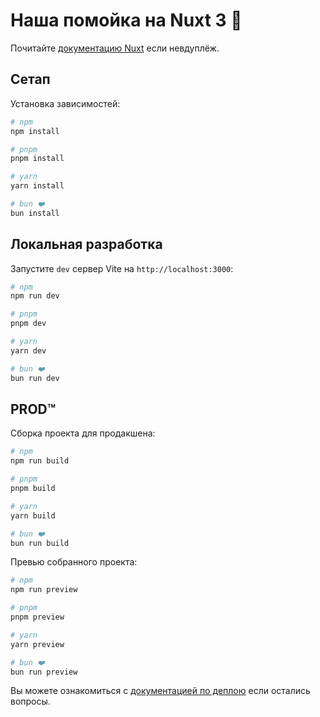 # Наша помойка на Nuxt 3 💪

Почитайте [документацию Nuxt](https://nuxt.com/docs/getting-started/introduction) если невдуплёж.

## Сетап

Установка зависимостей:

```bash
# npm
npm install

# pnpm
pnpm install

# yarn
yarn install

# bun ❤️
bun install
```

## Локальная разработка

Запустите `dev` сервер Vite на `http://localhost:3000`:

```bash
# npm
npm run dev

# pnpm
pnpm dev

# yarn
yarn dev

# bun ❤️
bun run dev
```

## PROD™

Сборка проекта для продакшена:

```bash
# npm
npm run build

# pnpm
pnpm build

# yarn
yarn build

# bun ❤️
bun run build
```

Превью собранного проекта:

```bash
# npm
npm run preview

# pnpm
pnpm preview

# yarn
yarn preview

# bun ❤️
bun run preview
```

Вы можете ознакомиться с [документацией по деплою](https://nuxt.com/docs/getting-started/preview) если остались вопросы.
